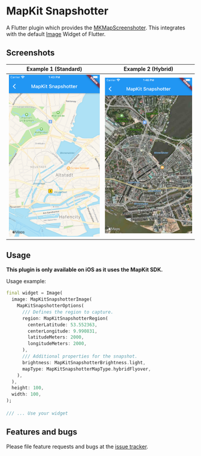 # MapKit Snapshotter

A Flutter plugin which provides
the [MKMapScreenshoter](https://developer.apple.com/documentation/mapkit/mkmapsnapshotter). This integrates with the
default [Image](https://api.flutter.dev/flutter/widgets/Image-class.html) Widget of Flutter.

## Screenshots

| Example 1 (Standard) | Example 2 (Hybrid) |
| --- | --- |
| ![](docs/images/demo_screenshot_1.png "MapKit Snapshotter example with standard map type") | ![](docs/images/demo_screenshot_2.png "MapKit Snapshotter example with hybrid map type") |

## Usage

**This plugin is only available on iOS as it uses the MapKit SDK.**

Usage example:

```dart
final widget = Image(
  image: MapKitSnapshotterImage(
    MapKitSnapshotterOptions(
      /// Defines the region to capture.
      region: MapKitSnapshotterRegion(
        centerLatitude: 53.552363,
        centerLongitude: 9.990831,
        latitudeMeters: 2000,
        longitudeMeters: 2000,
      ),
      /// Additional properties for the snapshot.
      brightness: MapKitSnapshotterBrightness.light,
      mapType: MapKitSnapshotterMapType.hybridFlyover,
    ),
  ),
  height: 100,
  width: 100,
);

/// ... Use your widget
```

## Features and bugs

Please file feature requests and bugs at the [issue tracker][tracker].

[tracker]: https://github.com/AurityLab/mapkit_snapshotter_flutter/issues
